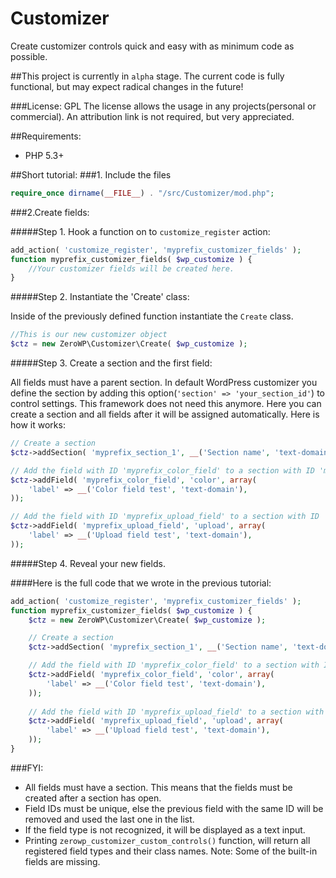 # Customizer
Create customizer controls quick and easy with as minimum code as possible.

##This project is currently in `alpha` stage. The current code is fully functional, but may expect radical changes in the future!

###License: GPL
The license allows the usage in any projects(personal or commercial). An attribution link is not required, but very appreciated.

##Requirements:

 * PHP 5.3+
 
##Short tutorial:
###1. Include the files
```php
require_once dirname(__FILE__) . "/src/Customizer/mod.php";
```

###2.Create fields:

#####Step 1. Hook a function on to `customize_register` action:
```php
add_action( 'customize_register', 'myprefix_customizer_fields' );
function myprefix_customizer_fields( $wp_customize ) {
	//Your customizer fields will be created here.
}
```

#####Step 2. Instantiate the 'Create' class:

Inside of the previously defined function instantiate the `Create` class.
```php
//This is our new customizer object
$ctz = new ZeroWP\Customizer\Create( $wp_customize );
```

#####Step 3. Create a section and the first field:

All fields must have a parent section. In default WordPress customizer you define the section by adding this option(`'section' => 'your_section_id'`) to control settings. This framework does not need this anymore. Here you can create a section and all fields after it will be assigned automatically. Here is how it works:

```php
// Create a section
$ctz->addSection( 'myprefix_section_1', __('Section name', 'text-domain') );

// Add the field with ID 'myprefix_color_field' to a section with ID 'myprefix_section_1'
$ctz->addField( 'myprefix_color_field', 'color', array(
	'label' => __('Color field test', 'text-domain'),
));

// Add the field with ID 'myprefix_upload_field' to a section with ID 'myprefix_section_1'
$ctz->addField( 'myprefix_upload_field', 'upload', array(
	'label' => __('Upload field test', 'text-domain'),
));
```

#####Step 4. Reveal your new fields.

####Here is the full code that we wrote in the previous tutorial:
```php
add_action( 'customize_register', 'myprefix_customizer_fields' );
function myprefix_customizer_fields( $wp_customize ) {
	$ctz = new ZeroWP\Customizer\Create( $wp_customize );

	// Create a section
	$ctz->addSection( 'myprefix_section_1', __('Section name', 'text-domain') );

	// Add the field with ID 'myprefix_color_field' to a section with ID 'myprefix_section_1'
	$ctz->addField( 'myprefix_color_field', 'color', array(
		'label' => __('Color field test', 'text-domain'),
	));
	
	// Add the field with ID 'myprefix_upload_field' to a section with ID 'myprefix_section_1'
	$ctz->addField( 'myprefix_upload_field', 'upload', array(
		'label' => __('Upload field test', 'text-domain'),
	));
}
```

###FYI:
- All fields must have a section. This means that the fields must be created after a section has open.
- Field IDs must be unique, else the previous field with the same ID will be removed and used the last one in the list.
- If the field type is not recognized, it will be displayed as a text input.
- Printing `zerowp_customizer_custom_controls()` function, will return all registered field types and their class names. Note: Some of the built-in fields are missing.

